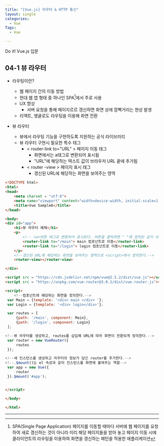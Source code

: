 ```yaml
---
title: "[Vue.js] 라우터 & HTTP 통신"
layout: single
categories:
  - Vue
Tags:
  - Vue

---
```

Do it! Vue.js 입문  

## 04-1 뷰 라우터  
* 라우팅이란?  
  - 웹 페이지 간의 이동 방법  
  - 현대 웹 앱 형태 중 하나인 SPA[^1]에서 주로 사용  
  - UX 향상  
    - 서버 요청을 통해 페이지르르 갱신하면 화면 상에 깜빡거리는 현상 발생  
  - 리액트, 앵귤로도 라우팅을 이용해 화면 전환  

* 뷰 라우터  
  - 뷰에서 라우팅 기능을 구현하도록 지원하는 공식 라이브러리  
  - 뷰 라우터 구현시 필요한 특수 태그  
    - < router-link to="URL" > 페이지 이동 태그  
      -  화면에서는 a태그로 변환되어 표시됨  
      -  "URL"에 해당하는 텍스트 값이 브라우저 URL 끝에 추가됨    
    - < router -view > 페이지 표시 태그  
      - 갱신된 URL에 해당하는 화면을 보여주는 영역    
    
```html
<!DOCTYPE html>
<html>
<head>
    <meta charset = "utf-8">
    <meta name="viewport" content="width=device-width, initial-scale=1.0">
    <title>Vue Sample6</title>
</head>

<body>
<div id="app">
    <h1>뷰 라우터 예제</h1>
    <p>
        <!-- <a>버튼 태그로 변환되어 표시된다. 버튼을 클릭하면 " "에 정의된 값이 브라우저 URL에 추가된다.-->
        <router-link to="/main"> main 컴포넌트로 이동</router-link>
        <router-link to="/login"> login 컴포넌트로 이동</router-link>
    </p>
    <!--갱신된 URL에 해당하는 화면을 보여주는 영역으로 <script>에서 정의한다.-->
    <router-view></router-view>

</div>

<script src = "https://cdn.jsdelivr.net/npm/vue@2.5.2/dist/vue.js"></script>
<script src = "https://unpkg.com/vue-router@3.0.1/dist/vue-router.js"></script>

<script>
    <!--컴포넌트에 해당하는 화면을 정의한다.-->
 var Main = {template: '<div> main </div> '};
 var Login = {template: '<div> login</div>'};

 var routes = [
     {path: '/main', component: Main},
     {path: '/login', component: Login}
 ];

<!--뷰 라우터를 생성하고, routes를 삽입해 URL에 따라 화면이 전환되게 정의한다.-->
 var router = new VueRouter({
     routes
 });

<!--새 인스턴스를 생성하고 라우터의 정보가 담긴 router를 추가한다.-->
<!--.$mount()는 el 속성과 같이 인스턴스를 화면에 붙여주는 역할-->
 var app = new Vue({
     router
 }).$mount('#app');


</script>

</body>

</html>

```

---
[^1]: SPA(Single Page Application) 페이지를 이동할 때마다 서버에 웹 페이지를 요청하여 새로 갱신하는 것이 아니라 미리 해당 페이지들을 받아 놓고 페이지 이동 시에 클라이언트의 라우팅을 이용하여 화면을 갱신하는 패턴을 적용한 애플리케이션   
